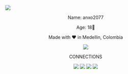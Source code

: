 <a href="https://github.com/anxo2077"><img src="https://cardivo.vercel.app/api?name=Anxo2077&description=Hi,%20i%27m%20Anxo2077%20and%20i%27m%20just%20a%20newbie%20programmer👋&image=https://avatars.githubusercontent.com/u/78989681?v=4&usqp=CAU&backgroundColor=%23ecf0f1&instagram=@anxo2077&github=anxo2077&pattern=leaf&colorPattern=%23eaeaea" /><a>
<p align="center">Name: anxo2077</p>
<p align="center">Age: 18📍</p>
<p align="center">Made with ♥ in Medellin, Colombia</p>
<p align="center"><a href="https://github.com/anxo2077"><img src="https://github-readme-stats.vercel.app/api?username=anxo2077&show_icons=true&theme=radical"></a></p>
  
<p align="center">CONNECTIONS</p>
<div> 
  <p align="center">
  <a href="https://www.youtube.com/channel/UCDbYHpkLNRmwNKHFXqFmYUQ" target="_blank"><img src="https://img.shields.io/badge/YouTube-FF0000?style=for-the-badge&logo=youtube&logoColor=white" target="_blank"></a>
  <a href = "https://api.whatsapp.com/send?phone=+573225236629&text=%F0%9F%8E%B4"><img src="https://img.shields.io/badge/whatsapp-blackgreen?style=for-the-badge&logo=whatsapp&logoColor=white" target="_blank"></a>
  <a href="https://www.instagram.com/anxo2077/" target="_blank"><img src="https://img.shields.io/badge/-Instagram-%23E4405F?style=for-the-badge&logo=instagram&logoColor=white" target="_blank"></a>
 <a href="https://discord.gg/TE7J65mPtM" target="_blank"><img src="https://img.shields.io/badge/Discord-7289DA?style=for-the-badge&logo=discord&logoColor=white" target="_blank"></a> 
  </p>
</div>


